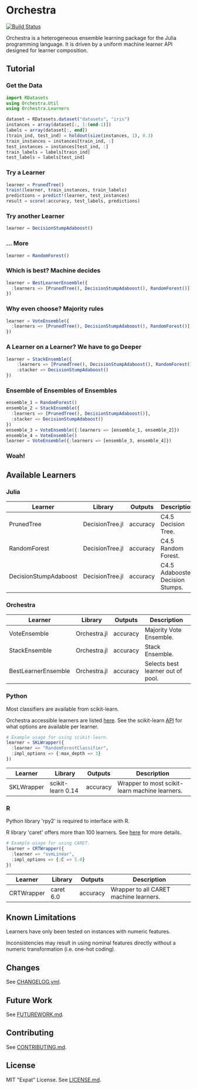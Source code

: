 # Orchestra

[![Build Status](https://travis-ci.org/svs14/Orchestra.jl.svg?branch=master)](https://travis-ci.org/svs14/Orchestra.jl)

Orchestra is a heterogeneous ensemble learning package for the Julia programming
language. It is driven by a uniform machine learner API designed for learner
composition.

## Tutorial

### Get the Data

```julia
import RDatasets
using Orchestra.Util
using Orchestra.Learners

dataset = RDatasets.dataset("datasets", "iris")
instances = array(dataset[:, 1:(end-1)])
labels = array(dataset[:, end])
(train_ind, test_ind) = holdout(size(instances, 1), 0.3)
train_instances = instances[train_ind, :]
test_instances = instances[test_ind, :]
train_labels = labels[train_ind]
test_labels = labels[test_ind]
```

### Try a Learner

```julia
learner = PrunedTree()
train!(learner, train_instances, train_labels)
predictions = predict!(learner, test_instances)
result = score(:accuracy, test_labels, predictions)
```

### Try another Learner

```julia
learner = DecisionStumpAdaboost()
```

### ... More

```julia
learner = RandomForest()
```

### Which is best? Machine decides

```julia
learner = BestLearnerEnsemble({
  :learners => [PrunedTree(), DecisionStumpAdaboost(), RandomForest()]
})
```

### Why even choose? Majority rules

```julia
learner = VoteEnsemble({
  :learners => [PrunedTree(), DecisionStumpAdaboost(), RandomForest()]
})
```

### A Learner on a Learner? We have to go Deeper

```julia
learner = StackEnsemble({
    :learners => [PrunedTree(), DecisionStumpAdaboost(), RandomForest()], 
    :stacker => DecisionStumpAdaboost()
})
```

### Ensemble of Ensembles of Ensembles

```julia
ensemble_1 = RandomForest()
ensemble_2 = StackEnsemble({
  :learners => [PrunedTree(), DecisionStumpAdaboost()], 
  :stacker => DecisionStumpAdaboost()
})
ensemble_3 = VoteEnsemble({:learners => [ensemble_1, ensemble_2]})
ensemble_4 = VoteEnsemble()
learner = VoteEnsemble({:learners => [ensemble_3, ensemble_4]})
```

### Woah!

## Available Learners

### Julia

| Learner               | Library           | Outputs  | Description                                      |
|-----------------------|-------------------|----------|--------------------------------------------------|
| PrunedTree            | DecisionTree.jl   | accuracy | C4.5 Decision Tree.                              |
| RandomForest          | DecisionTree.jl   | accuracy | C4.5 Random Forest.                              |
| DecisionStumpAdaboost | DecisionTree.jl   | accuracy | C4.5 Adaboosted Decision Stumps.                 |


### Orchestra

| Learner               | Library           | Outputs  | Description                                      |
|-----------------------|-------------------|----------|--------------------------------------------------|
| VoteEnsemble          | Orchestra.jl      | accuracy | Majority Vote Ensemble.                          |
| StackEnsemble         | Orchestra.jl      | accuracy | Stack Ensemble.                                  |
| BestLearnerEnsemble   | Orchestra.jl      | accuracy | Selects best learner out of pool.                |


### Python

Most classifiers are available from scikit-learn.

Orchestra accessible learners are listed [here](src/learners/python/scikit_learn.jl).
See the scikit-learn [API](http://scikit-learn.org/stable/modules/classes.html) for what options are available per learner.

```julia
# Example usage for using scikit-learn.
learner = SKLWrapper({
  :learner => "RandomForestClassifier", 
  :impl_options => {:max_depth => 3}
})
```

| Learner               | Library           | Outputs  | Description                                      |
|-----------------------|-------------------|----------|--------------------------------------------------|
| SKLWrapper            | scikit-learn 0.14 | accuracy | Wrapper to most scikit-learn machine learners.   |


### R

Python library 'rpy2' is required to interface with R.

R library 'caret' offers more than 100 learners. 
See [here](http://caret.r-forge.r-project.org/modelList.html) for more details.

```julia
# Example usage for using CARET.
learner = CRTWrapper({
  :learner => "svmLinear", 
  :impl_options => {:C => 5.0}
})
```

| Learner               | Library           | Outputs  | Description                                      |
|-----------------------|-------------------|----------|--------------------------------------------------|
| CRTWrapper            | caret 6.0         | accuracy | Wrapper to all CARET machine learners.           |

## Known Limitations

Learners have only been tested on instances with numeric features. 

Inconsistencies may result in using nominal features directly without a numeric transformation (i.e. one-hot coding).

## Changes

See [CHANGELOG.yml](CHANGELOG.yml).

## Future Work

See [FUTUREWORK.md](FUTUREWORK.md).

## Contributing 

See [CONTRIBUTING.md](CONTRIBUTING.md).

## License

MIT "Expat" License. See [LICENSE.md](LICENSE.md).
